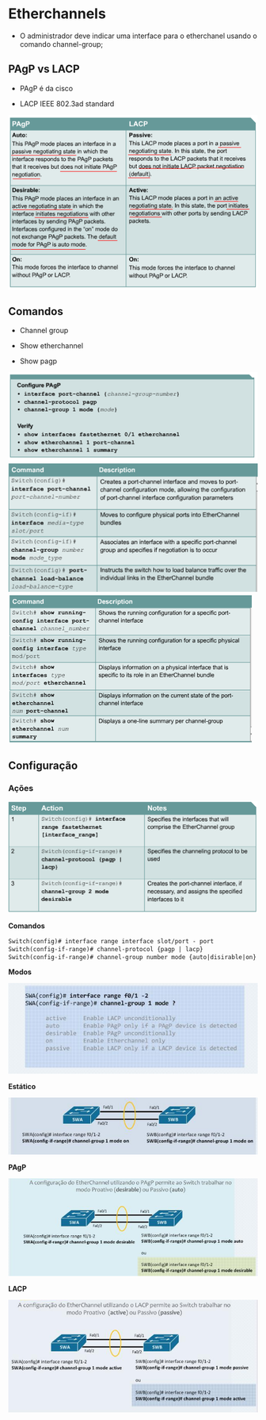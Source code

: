 # Etherchannels

* O administrador deve indicar uma interface para o etherchanel usando o comando channel-group; 

## PAgP vs LACP

* PAgP é da cisco

* LACP IEEE 802.3ad standard

![PAgP vs LACP](imagens/etherchannel/PAgPvsLAcP.png)

## Comandos

- Channel group

- Show etherchannel

- Show pagp

![Etherchannel comandos](imagens/etherchannel/etherchannel1.png)
![Etherchannel comandos](imagens/etherchannel/etherchannel2.png)
![Etherchannel comandos](imagens/etherchannel/etherchannel3.png)

## Configuração

### Ações

![Ações](imagens/etherchannel/acoes.png)

**Comandos**

```ios
Switch(config)# interface range interface slot/port - port
Switch(config-if-range)# channel-protocol {pagp | lacp}
Switch(config-if-range)# channel-group number mode {auto|disirable|on}
```

**Modos**

![Modos](imagens/etherchannel/modos.png)

**Estático**

![Estático](imagens/etherchannel/estatico.png)

**PAgP**

![PAgP](imagens/etherchannel/PAgP.png)

**LACP**

![LACP](imagens/etherchannel/LACP.png)
